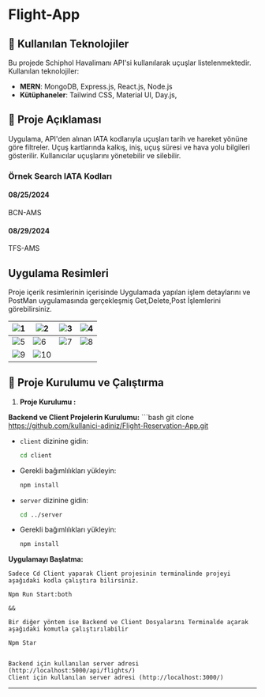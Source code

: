 
# Flight-App

## 🚀 Kullanılan Teknolojiler

Bu projede Schiphol Havalimanı API'si kullanılarak uçuşlar listelenmektedir. Kullanılan teknolojiler:
- **MERN**: MongoDB, Express.js, React.js, Node.js
- **Kütüphaneler**: Tailwind CSS, Material UI, Day.js,

## 🚀 Proje Açıklaması

Uygulama, API'den alınan IATA kodlarıyla uçuşları tarih ve hareket yönüne göre filtreler. Uçuş kartlarında kalkış, iniş, uçuş süresi ve hava yolu bilgileri gösterilir. Kullanıcılar uçuşlarını yönetebilir ve silebilir.

### Örnek Search IATA Kodları

#### 08/25/2024
BCN-AMS
#### 08/29/2024
TFS-AMS

## Uygulama Resimleri

Proje içerik resimlerinin içerisinde Uygulamada yapılan işlem detaylarını ve PostMan uygulamasında gerçekleşmiş Get,Delete,Post İşlemlerini görebilirsiniz.

| ![1](images/1.png) | ![2](images/2.png) | ![3](images/3.png) | ![4](images/4.png) |
| ------------------ | ------------------ | ------------------ | ------------------ |
| ![5](images/5.png) | ![6](images/6.png) | ![7](images/7.png) | ![8](images/8.png) |
| ![9](images/9.png) | ![10](images/10.png) | 

## 🚀 Proje Kurulumu ve Çalıştırma

1. **Proje Kurulumu :**


**Backend ve Client Projelerin Kurulumu:**
     ```bash
   git clone https://github.com/kullanici-adiniz/Flight-Reservation-App.git

   - `client` dizinine gidin:
     ```bash
     cd client
     ```
   - Gerekli bağımlılıkları yükleyin:
     ```bash
     npm install
     ```
   - `server` dizinine gidin:
     ```bash
     cd ../server
     ```
   - Gerekli bağımlılıkları yükleyin:
     ```bash
     npm install


 **Uygulamayı Başlatma:**

    Sadece Cd Client yaparak Client projesinin terminalinde projeyi aşağıdaki kodla çalıştıra bilirsiniz.

    Npm Run Start:both 
    
    &&

    Bir diğer yöntem ise Backend ve Client Dosyalarını Terminalde açarak aşağıdaki komutla çalıştırılabilir 

    Npm Star


    Backend için kullanılan server adresi (http://localhost:5000/api/flights/)
    Client için kullanılan server adresi (http://localhost:3000/)

    
    

---
